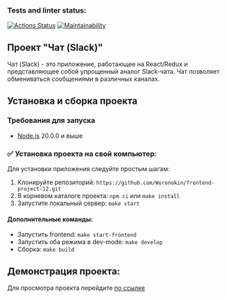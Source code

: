### Tests and linter status:
[![Actions Status](https://github.com/Woronokin/frontend-project-12/actions/workflows/hexlet-check.yml/badge.svg)](https://github.com/Woronokin/frontend-project-12/actions)
[![Maintainability](https://api.codeclimate.com/v1/badges/856d82154311c0821d48/maintainability)](https://codeclimate.com/github/Woronokin/frontend-project-12/maintainability)

## Проект "Чат (Slack)"

Чат (Slack) - это приложение, работающее на React/Redux и представляющее собой упрощенный аналог Slack-чата. Чат позволяет обмениваться сообщениями в различных каналах.

## Установка и сборка проекта
### Требования для запуска
* [Node.js](https://nodejs.org/en) 20.0.0 и выше

### :white_check_mark: Установка проекта на свой компьютер:
Для установки приложения следуйте простым шагам:
1. Клонируйте репозиторий: `https://github.com/Woronokin/frontend-project-12.git`
2. В корневом каталоге проекта: `npm ci` или `make install`
3. Запустите локальный сервер: `make start`

#### Дополнительные команды:
* Запустить frontend: `make start-frontend`
* Запустить оба режима в dev-mode: `make develop`
* Сборка: `make build`


## Демонстрация проекта:
Для просмотра проекта перейдите [по ссылке](https://frontend-project-12-2-bgp5.onrender.com)
